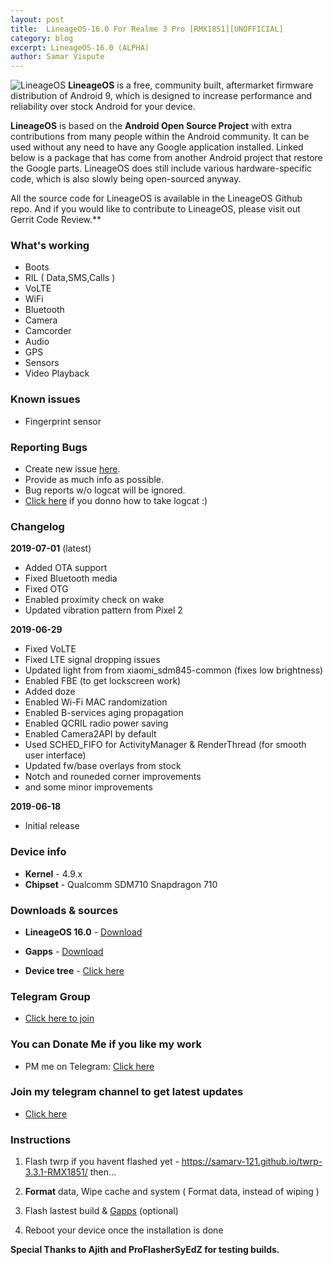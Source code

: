 ```yaml
---
layout: post
title:  LineageOS-16.0 For Realme 3 Pro [RMX1851][UNOFFICIAL]
category: blog
excerpt: LineageOS-16.0 (ALPHA)
author: Samar Vispute
---
```


![LineageOS](http://samarv-121.github.io/images/lineageos.png)
**LineageOS** is a free, community built, aftermarket firmware distribution of Android 9, which is designed to increase performance and reliability over stock Android for your device.

**LineageOS** is based on the **Android Open Source Project** with extra contributions from many people within the Android community. It can be used without any need to have any Google application installed. Linked below is a package that has come from another Android project that restore the Google parts. LineageOS does still include various hardware-specific code, which is also slowly being open-sourced anyway.

All the source code for LineageOS is available in the LineageOS Github repo. And if you would like to contribute to LineageOS, please visit out Gerrit Code Review.**

### What's working
* Boots
* RIL ( Data,SMS,Calls )
* VoLTE
* WiFi
* Bluetooth
* Camera
* Camcorder
* Audio
* GPS
* Sensors
* Video Playback

### Known issues
* Fingerprint sensor

### Reporting Bugs
* Create new issue [here](https://github.com/SamarV-121/android_device_realme_RMX1851/issues).
* Provide as much info as possible.
* Bug reports w/o logcat will be ignored.
* [Click here](https://forum.xda-developers.com/showthread.php?t=2774386) if you donno how to take logcat :)

### Changelog
**2019-07-01** (latest)
* Added OTA support
* Fixed Bluetooth media
* Fixed OTG
* Enabled proximity check on wake
* Updated vibration pattern from Pixel 2

**2019-06-29**
* Fixed VoLTE
* Fixed LTE signal dropping issues
* Updated light from from xiaomi_sdm845-common (fixes low brightness)
* Enabled FBE (to get lockscreen work)
* Added doze
* Enabled Wi-Fi MAC randomization
* Enabled B-services aging propagation
* Enabled QCRIL radio power saving 
* Enabled Camera2API by default
* Used SCHED_FIFO for ActivityManager & RenderThread (for smooth user interface)
* Updated fw/base overlays from stock
* Notch and rouneded corner improvements
* and some minor improvements

**2019-06-18**
* Initial release

### Device info
* **Kernel** - 4.9.x
* **Chipset** - Qualcomm SDM710 Snapdragon 710

### Downloads & sources
* **LineageOS 16.0** - [Download](https://www.androidfilehost.com/?fid=6006931924117907002)
* **Gapps** - [Download](http://opengapps.org)

* **Device tree** - [Click here](https://pastebin.com/YZMQGHNJ)

### Telegram Group
* [Click here to join](https://web.telegram.org/#/im?p=@rm3pro)

### You can Donate Me if you like my work
* PM me on Telegram: [Click here](https://web.telegram.org/#/im?p=@SamarV121)

### Join my telegram channel to get latest updates
* [Click here](https://t.me/SamarV121_P)

### Instructions
1) Flash twrp if you havent flashed yet - https://samarv-121.github.io/twrp-3.3.1-RMX1851/ then...

2) **Format** data, Wipe cache and system ( Format data, instead of wiping )

3) Flash lastest build & [Gapps](http://opengapps.org) (optional)

5) Reboot your device once the installation is done

**Special Thanks to Ajith and ProFlasherSyEdZ for testing builds.**
